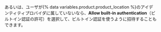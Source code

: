 あるいは、ユーザが{% data variables.product.product_location %}のアイデンティティプロバイダに属していないなら、**Allow built-in authentication**（ビルトイン認証の許可）を選択して、ビルトイン認証を使うように招待することもできます。
